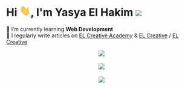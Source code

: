 # Hi <img src="https://github.com/elhakimyasya/elhakimyasya/blob/master/assets/Hi.gif" width="29" height="29" />, I'm Yasya El Hakim ![](https://visitor-badge.glitch.me/badge?page_id=elhakimyasya.elhakimyasya)

🌱 I’m currently learning **Web Development**  
📝 I regularly write articles on [EL Creative Academy](https://www.elcreativeacademy.com/) & [EL Creative](https://elcreative.id/) / [EL Creative](https://elcreative.net/)

<div dir="auto" style="display: grid; grid-template-columns: repeat(auto-fill, minmax(300px, 1fr)); gap: 1rem; justify-items: center;">
    <a targethref="#"><img src="https://github-readme-stats.vercel.app/api?username=elhakimyasya&amp;show_icons=true&amp;count_private=true&amp;theme=gotham&amp;rank_icon=github" width="100%" style="max-width: 100%;"></a>
    <a href="#"><img src="https://github-readme-stats.vercel.app/api/top-langs/?username=elhakimyasya&title_color=2aa889&text_color=99d1ce&icon_color=2bbc8a&bg_color=0c1014&langs_count=10&layout=compact" width="100%" style="max-width: 100%;"></a>
    <a href="#"><img src="https://github-readme-stats.vercel.app/api/wakatime?username=elhakimyasya&layout=compact&show_icons=true&count_private=true&theme=gotham&rank_icon=github" width="100%" style="max-width: 100%;"></a>
</div>
